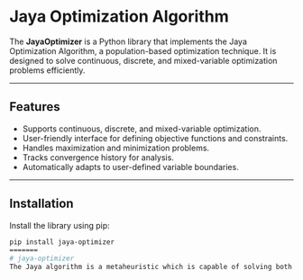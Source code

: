 # Jaya Optimization Algorithm

The **JayaOptimizer** is a Python library that implements the Jaya Optimization Algorithm, a population-based optimization technique. It is designed to solve continuous, discrete, and mixed-variable optimization problems efficiently.

---

## Features

- Supports continuous, discrete, and mixed-variable optimization.
- User-friendly interface for defining objective functions and constraints.
- Handles maximization and minimization problems.
- Tracks convergence history for analysis.
- Automatically adapts to user-defined variable boundaries.

---

## Installation

Install the library using pip:
```bash
pip install jaya-optimizer
=======
# jaya-optimizer
The Jaya algorithm is a metaheuristic which is capable of solving both constrained and unconstrained optimization problems. It is a population based method which repeatedly modifies a population of individual solutions. It is a gradient-free optimization algorithm.

    